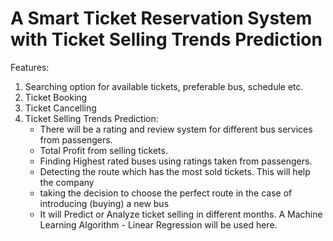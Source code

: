 # A Smart Ticket Reservation System with Ticket Selling Trends Prediction
Features:
1. Searching option for available tickets, preferable bus, schedule etc.
2. Ticket Booking
3. Ticket Cancelling
4. Ticket Selling Trends Prediction:
   - There will be a rating and review system for different bus services from passengers.
   - Total Profit from selling tickets.
   - Finding Highest rated buses using ratings taken from passengers.
   - Detecting the route which has the most sold tickets. This will help the company
   - taking the decision to choose the perfect route in the case of introducing (buying) a new bus
   - It will Predict or Analyze ticket selling in different months. A Machine Learning Algorithm - Linear Regression will be used here.
